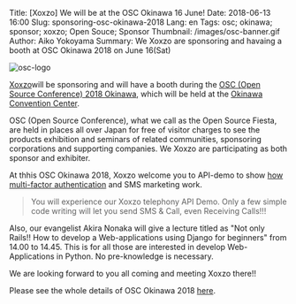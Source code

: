 Title: [Xoxzo] We will be at the OSC Okinawa 16 June!
Date: 2018-06-13 16:00
Slug: sponsoring-osc-okinawa-2018
Lang: en
Tags: osc; okinawa; sponsor; xoxzo; Open Souce; Sponsor
Thumbnail: /images/osc-banner.gif
Author: Aiko Yokoyama
Summary: We Xoxzo are sponsoring and havaing a booth at OSC Okinawa 2018 on June 16(Sat)

![osc-logo](/images/osc-banner.gif)


[Xoxzo](https://info.xoxzo.com/ja/)will be sponsoring and will have a booth during the 
[OSC (Open Source Conference) 2018 Okinawa](https://www.ospn.jp/osc2018-okinawa/), 
which will be held at the [Okinawa Convention Center](http://www.oki-conven.jp/en/).


OSC (Open Source Conference), what we call as the Open Source Fiesta, are held in places all over Japan 
for free of visitor charges to see the products exhibition 
and seminars of related communities, sponsoring corporations and supporting companies. 
We Xoxzo are participating as both sponsor and exhibiter.

At thhis OSC Okinawa 2018, Xoxzo welcome you to API-demo to show 
[how multi-factor authentication](https://www.xoxzo.com/en/about/use-cases/two-factor-authentication/) and 
SMS marketing work. 

> You will experience our Xoxzo telephony API Demo. 
> Only a few simple code writing will let you send SMS & Call, even Receiving Calls!!!

Also, our evangelist Akira Nonaka will give a lecture titled as 
"Not only Rails!! How to develop a Web-applications using Django for beginners" 
from 14.00 to 14.45. This is for all those are interested in develop Web-Applications in Python. 
No pre-knowledge is necessary.

We are looking forward to you all coming and meeting Xoxzo there!!

Please see the whole details of OSC Okinawa 2018 [here](https://www.ospn.jp/osc2018-okinawa/).
